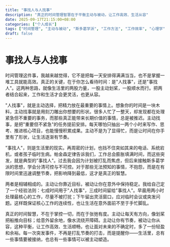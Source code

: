```yaml
---
title: "事找人与人找事"
description: "真正的时间管理智慧在于平衡主动与被动，让工作高效、生活从容"
date: 2025-09-17T21:15:00+08:00
categories: ["个人成长"]
tags: ["时间管理", "主动与被动", "斯多葛学派", "工作方法", "工作效率", "心理学", "认知", "自我提升", "成长"]
draft: false
---
```


# 事找人与人找事

时间管理这件事，我越来越觉得，它不是把每一天安排得满满当当，也不是掌握一堆工具就能高效。真正的关键，在于你怎么看待时间：是"人找事"，还是"事找人"。这两种思路，就像生活里的两股力量，一股主动划桨，一股顺水而行。把两者结合起来，工作和生活才会更灵活，也更从容。

"人找事"，就是主动选择，把精力放在最重要的事情上。想象你的时间是一块木料，主动找事就是用刻刀雕出你想要的形状。很多人忙了一整天，却发现都在处理紧急但不重要的事务，而那些真正能带来长期价值的事情，总是被推迟。主动找事，是把"重要但不紧急"的任务提前安排。每天哪怕只抽出一两个小时来写作、思考、推进核心项目，也能慢慢积累成果。主动不是为了显得忙，而是让时间在你手里有了形状，让生活逐渐有节奏。

"事找人"，则是生活里的现实。再周密的计划，也挡不住突如其来的电话、系统宕机，或者孩子临时生病。帕金森定律告诉我们，工作总会膨胀填满时间，而这些突发，就是典型的"事找人"。过去我会因为计划被打乱而焦虑，但后来接触斯多葛学派的思想，学会分清可控与不可控。对于那些无法预知的事情，不抱怨，而是在有限时间里迅速调整节奏，把影响降到最低，这才是真正的智慧。

两者是相辅相成的。主动让你靠近目标，被动让你在意外中保持稳定。我给自己定了一个经验法则：七成时间用于"人找事"，三成时间留给"事找人"。早晨用两小时处理最核心的工作，尽量不被打扰；下午留出灵活窗口，应对临时会议或突发问题。这样既保证核心工作的连续性，也让生活在意外面前不至于手忙脚乱。

真正的时间智慧，不在于掌控一切，而在于张弛有度。主动让每天有方向，像划桨把船推向目标；给意外留余地，像水流绕开障碍。主动让你有节奏，被动让你从容，这种平衡，让工作高效、生活顺畅，也让面对未来的不确定时，多了一份轻盈和余裕。每一次突发事件，不再是打乱节奏的打击，而是提醒你——生活里，总有一些事情要被接纳，也总有一些事情可以被主动塑造。